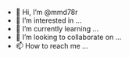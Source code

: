 - 👋 Hi, I’m @mmd78r
- 👀 I’m interested in ...
- 🌱 I’m currently learning ...
- 💞️ I’m looking to collaborate on ...
- 📫 How to reach me ...

<!---
mmd78r/mmd78r is a ✨ special ✨ repository because its `README.md` (this file) appears on your GitHub profile.
You can click the Preview link to take a look at your changes.
--->
